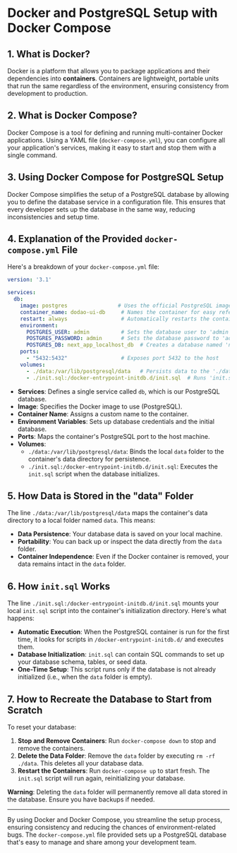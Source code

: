 # Docker and PostgreSQL Setup with Docker Compose

## 1. What is Docker?

Docker is a platform that allows you to package applications and their dependencies into **containers**. Containers 
are lightweight, portable units that run the same regardless of the environment, ensuring consistency from development 
to production.

## 2. What is Docker Compose?

Docker Compose is a tool for defining and running multi-container Docker applications. Using a YAML file 
(`docker-compose.yml`), you can configure all your application's services, making it easy to start and stop them with 
a single command.

## 3. Using Docker Compose for PostgreSQL Setup

Docker Compose simplifies the setup of a PostgreSQL database by allowing you to define the database service in a 
configuration file. This ensures that every developer sets up the database in the same way, reducing inconsistencies 
and setup time.

## 4. Explanation of the Provided `docker-compose.yml` File

Here's a breakdown of your `docker-compose.yml` file:

```yaml
version: '3.1'

services:
  db:
    image: postgres                # Uses the official PostgreSQL image
    container_name: dodao-ui-db     # Names the container for easy reference
    restart: always                 # Automatically restarts the container if it stops
    environment:
      POSTGRES_USER: admin          # Sets the database user to 'admin'
      POSTGRES_PASSWORD: admin      # Sets the database password to 'admin'
      POSTGRES_DB: next_app_localhost_db  # Creates a database named 'next_app_localhost_db'
    ports:
      - "5432:5432"                 # Exposes port 5432 to the host
    volumes:
      - ./data:/var/lib/postgresql/data   # Persists data to the './data' folder
      - ./init.sql:/docker-entrypoint-initdb.d/init.sql  # Runs 'init.sql' on first run
```

- **Services**: Defines a single service called `db`, which is our PostgreSQL database.
- **Image**: Specifies the Docker image to use (PostgreSQL).
- **Container Name**: Assigns a custom name to the container.
- **Environment Variables**: Sets up database credentials and the initial database.
- **Ports**: Maps the container's PostgreSQL port to the host machine.
- **Volumes**:
    - `./data:/var/lib/postgresql/data`: Binds the local `data` folder to the container's data directory for persistence.
    - `./init.sql:/docker-entrypoint-initdb.d/init.sql`: Executes the `init.sql` script when the database initializes.

## 5. How Data is Stored in the "data" Folder

The line `./data:/var/lib/postgresql/data` maps the container's data directory to a local folder named `data`. This means:

- **Data Persistence**: Your database data is saved on your local machine.
- **Portability**: You can back up or inspect the data directly from the `data` folder.
- **Container Independence**: Even if the Docker container is removed, your data remains intact in the `data` folder.

## 6. How `init.sql` Works

The line `./init.sql:/docker-entrypoint-initdb.d/init.sql` mounts your local `init.sql` script into the container's 
initialization directory. Here's what happens:

- **Automatic Execution**: When the PostgreSQL container is run for the first time, it looks for scripts in `/docker-entrypoint-initdb.d/` and executes them.
- **Database Initialization**: `init.sql` can contain SQL commands to set up your database schema, tables, or seed data.
- **One-Time Setup**: This script runs only if the database is not already initialized (i.e., when the `data` folder is empty).

## 7. How to Recreate the Database to Start from Scratch

To reset your database:

1. **Stop and Remove Containers**: Run `docker-compose down` to stop and remove the containers.
2. **Delete the Data Folder**: Remove the `data` folder by executing `rm -rf ./data`. This deletes all your database data.
3. **Restart the Containers**: Run `docker-compose up` to start fresh. The `init.sql` script will run again, reinitializing your database.

**Warning**: Deleting the `data` folder will permanently remove all data stored in the database. Ensure you have 
backups if needed.

---

By using Docker and Docker Compose, you streamline the setup process, ensuring consistency and reducing the chances 
of environment-related bugs. The `docker-compose.yml` file provided sets up a PostgreSQL database that's easy to manage 
and share among your development team.
